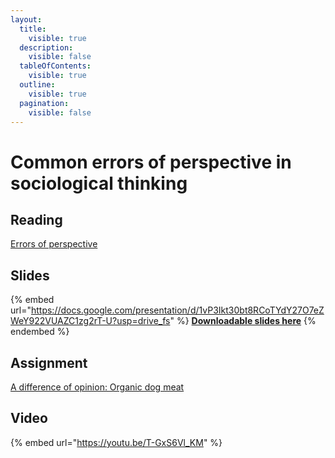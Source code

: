 ```yaml
---
layout:
  title:
    visible: true
  description:
    visible: false
  tableOfContents:
    visible: true
  outline:
    visible: true
  pagination:
    visible: false
---
```


# Common errors of perspective in sociological thinking

## Reading

[Errors of perspective](https://drive.google.com/open?id=1lMzxcmr1Fe1\_XFoNtg3Y6CBMCvE\_mg9J\&usp=drive\_fs)

## Slides

{% embed url="https://docs.google.com/presentation/d/1vP3Ikt30bt8RCoTYdY27O7eZWeY922VUAZC1zg2rT-U?usp=drive_fs" %}
[**Downloadable slides here**](https://docs.google.com/presentation/d/1vP3Ikt30bt8RCoTYdY27O7eZWeY922VUAZC1zg2rT-U?usp=drive\_fs)
{% endembed %}

## Assignment

[A difference of opinion: Organic dog meat](https://docs.google.com/document/d/1kj6j8UVZ1aPol9MDxA84ZKglEgwvp4k3PzQBiRfy7m8?usp=drive\_fs)

## Video

{% embed url="https://youtu.be/T-GxS6Vl_KM" %}
